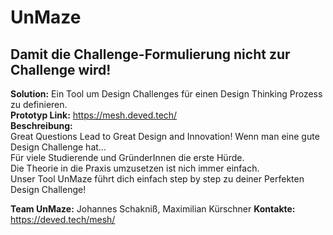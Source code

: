 # UnMaze
## Damit die Challenge-Formulierung nicht zur Challenge wird!
__Solution:__ Ein Tool um Design Challenges für einen Design Thinking Prozess zu definieren.<br/>
__Prototyp Link:__ https://mesh.deved.tech/
<br/>
__Beschreibung:__<br/>
Great Questions Lead to Great Design and Innovation! Wenn man eine gute Design Challenge hat...<br/>
Für viele Studierende und GründerInnen die erste Hürde.<br/>
Die Theorie in die Praxis umzusetzen ist nich immer einfach.<br/>
Unser Tool UnMaze führt dich einfach step by step zu deiner Perfekten Design Challenge!<br/>

__Team UnMaze:__ Johannes Schakniß, Maximilian Kürschner
__Kontakte:__ https://deved.tech/mesh/
